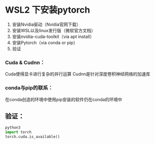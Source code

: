 # WSL2 下安装pytorch


1. 安装Nvidia驱动（Nvidia官网下载）
2. 安装WSL以及linux发行版（微软官方文档）
3. 安装nvidia-cuda-toolkit（via apt install）
4. 安装Pytorch（via conda or pip）
5. 验证

### Cuda & Cudnn：

Cuda使得显卡进行复杂的并行运算
Cudnn是针对深度卷积神经网络的加速库

### conda与pip的联系：

在conda创造的环境中使用pip安装的软件仍在conda的环境中

## 验证：

```python
python3
import torch
torch.cuda.is_available()
```